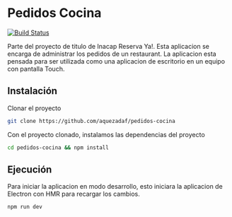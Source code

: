 # Pedidos Cocina

[![Build Status](https://travis-ci.org/aquezadaf/pedidos-cocina.svg?branch=master)](https://travis-ci.org/aquezadaf/pedidos-cocina)

Parte del proyecto de titulo de Inacap Reserva Ya!. Esta aplicacion se encarga de administrar los pedidos de un restaurant. La aplicacion esta pensada para ser utilizada como una aplicacion de escritorio en un equipo con pantalla Touch.

## Instalación

Clonar el proyecto

```bash
git clone https://github.com/aquezadaf/pedidos-cocina
```

Con el proyecto clonado, instalamos las dependencias del proyecto

```bash
cd pedidos-cocina && npm install
```

## Ejecución

Para iniciar la aplicacion en modo desarrollo, esto iniciara la aplicacion de Electron con HMR para recargar los cambios.

```bash
npm run dev
```
